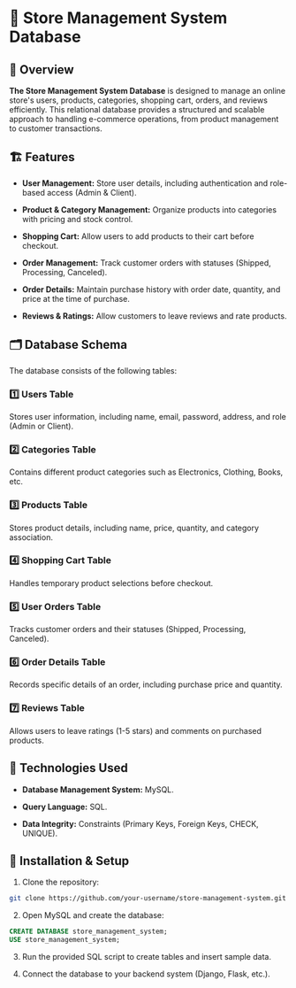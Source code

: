 # 🛒 Store Management System Database
## 📌 Overview
**The Store Management System Database** is designed to manage an online store's users, products, categories, shopping cart, orders, and reviews efficiently. This relational database provides a structured and scalable approach to handling e-commerce operations, from product management to customer transactions.

## 🏗 Features
- **User Management:** Store user details, including authentication and role-based access (Admin & Client).

- **Product & Category Management:** Organize products into categories with pricing and stock control.

- **Shopping Cart:** Allow users to add products to their cart before checkout.

- **Order Management:** Track customer orders with statuses (Shipped, Processing, Canceled).

- **Order Details:** Maintain purchase history with order date, quantity, and price at the time of purchase.

- **Reviews & Ratings:** Allow customers to leave reviews and rate products.

## 🗂 Database Schema
The database consists of the following tables:

### 1️⃣ Users Table
Stores user information, including name, email, password, address, and role (Admin or Client).

### 2️⃣ Categories Table
Contains different product categories such as Electronics, Clothing, Books, etc.

### 3️⃣ Products Table
Stores product details, including name, price, quantity, and category association.

### 4️⃣ Shopping Cart Table
Handles temporary product selections before checkout.

### 5️⃣ User Orders Table
Tracks customer orders and their statuses (Shipped, Processing, Canceled).

### 6️⃣ Order Details Table
Records specific details of an order, including purchase price and quantity.

### 7️⃣ Reviews Table
Allows users to leave ratings (1-5 stars) and comments on purchased products.

## 🔧 Technologies Used
- **Database Management System:** MySQL.

- **Query Language:** SQL.

- **Data Integrity:** Constraints (Primary Keys, Foreign Keys, CHECK, UNIQUE).

## 📜 Installation & Setup
1. Clone the repository:
```bash
git clone https://github.com/your-username/store-management-system.git

```

2. Open MySQL and create the database:
```sql
CREATE DATABASE store_management_system;
USE store_management_system;
```

3. Run the provided SQL script to create tables and insert sample data.

4. Connect the database to your backend system (Django, Flask, etc.).
